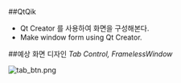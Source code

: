 ##QtQik
* Qt Creator 를 사용하여 화면을 구성해본다.
* Make window form using Qt Creator.

##예상 화면 디자인 
*Tab Control, FramelessWindow*

![tab_btn.png](https://github.com/darongyi/QtDemoDlg/blob/master/tab_btn.png) 




